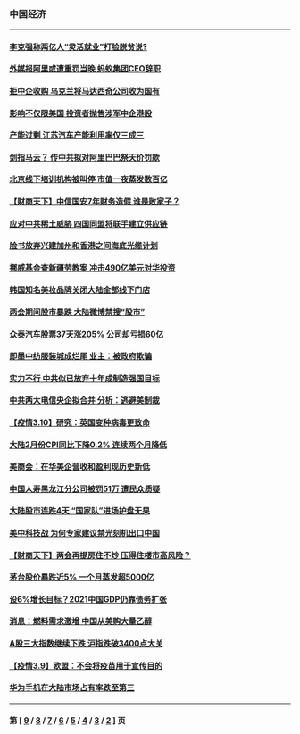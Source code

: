 ### 中国经济
---
#### [李克强称两亿人“灵活就业”打脸脱贫说?](../../pages/ncid283/n12808060.md) 
#### [外媒报阿里或遭重罚当晚 蚂蚁集团CEO辞职](../../pages/ncid283/n12807554.md) 
#### [拒中企收购 乌克兰将马达西奇公司收为国有](../../pages/ncid283/n12807248.md) 
#### [影响不仅限美国 投资者抛售涉军中企港股](../../pages/ncid283/n12806754.md) 
#### [产能过剩 江苏汽车产能利用率仅三成三](../../pages/ncid283/n12806034.md) 
#### [剑指马云？ 传中共拟对阿里巴巴祭天价罚款](../../pages/ncid283/n12806317.md) 
#### [北京线下培训机构被叫停 市值一夜蒸发数百亿](../../pages/ncid283/n12806021.md) 
#### [【财商天下】中信国安7年财务造假 谁是败家子？](../../pages/ncid283/n12805079.md) 
#### [应对中共稀土威胁 四国同盟将联手建立供应链](../../pages/ncid283/n12805526.md) 
#### [脸书放弃兴建加州和香港之间海底光缆计划](../../pages/ncid283/n12804775.md) 
#### [挪威基金查新疆劳教案 冲击490亿美元对华投资](../../pages/ncid283/n12804448.md) 
#### [韩国知名美妆品牌关闭大陆全部线下门店](../../pages/ncid283/n12804064.md) 
#### [两会期间股市暴跌 大陆微博禁搜“股市”](../../pages/ncid283/n12803782.md) 
#### [众泰汽车股票37天涨205% 公司却亏损60亿](../../pages/ncid283/n12803245.md) 
#### [即墨中纺服装城成烂尾 业主：被政府欺骗](../../pages/ncid283/n12803346.md) 
#### [实力不行 中共似已放弃十年成制造强国目标](../../pages/ncid283/n12803084.md) 
#### [中共两大电信央企拟合并 分析：逃避美制裁](../../pages/ncid283/n12802404.md) 
#### [【疫情3.10】研究：英国变种病毒更致命](../../pages/ncid283/n12801652.md) 
#### [大陆2月份CPI同比下降0.2% 连续两个月降低](../../pages/ncid283/n12801825.md) 
#### [美商会：在华美企营收和盈利现历史新低](../../pages/ncid283/n12801558.md) 
#### [中国人寿黑龙江分公司被罚51万 遭民众质疑](../../pages/ncid283/n12800911.md) 
#### [大陆股市连跌4天 “国家队”进场护盘无果](../../pages/ncid283/n12800681.md) 
#### [美中科技战 为何专家建议禁光刻机出口中国](../../pages/ncid283/n12798176.md) 
#### [【财商天下】两会再提房住不炒 压得住楼市高风险？](../../pages/ncid283/n12799911.md) 
#### [茅台股价暴跌近5% 一个月蒸发超5000亿](../../pages/ncid283/n12800252.md) 
#### [设6%增长目标？2021中国GDP仍靠债务扩张](../../pages/ncid283/n12799893.md) 
#### [消息：燃料需求激增 中国从美购大量乙醇](../../pages/ncid283/n12800063.md) 
#### [A股三大指数继续下跌 沪指跌破3400点大关](../../pages/ncid283/n12799264.md) 
#### [【疫情3.9】欧盟：不会将疫苗用于宣传目的](../../pages/ncid283/n12799381.md) 
#### [华为手机在大陆市场占有率跌至第三](../../pages/ncid283/n12798755.md) 

---
#### 第 [ [9](./9.md) / [8](./8.md) / [7](./7.md) / [6](./6.md) / [5](./5.md) / [4](./4.md) / [3](./3.md) / [2](./2.md) ] 页
